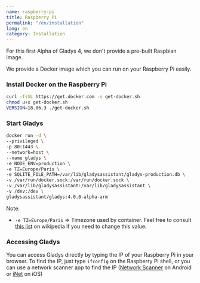 ```yaml
---
name: raspberry-pi
title: Raspberry Pi
permalink: "/en/installation"
lang: en
category: Installation
---
```


For this first Alpha of Gladys 4, we don't provide a pre-built Raspbian image.

We provide a Docker image which you can run on your Raspberry Pi easily.

### Install Docker on the Raspberry Pi

```bash
curl -fsSL https://get.docker.com -o get-docker.sh
chmod u+x get-docker.sh
VERSION=18.06.3 ./get-docker.sh
```

### Start Gladys

```bash
docker run -d \
--privileged \
-p 80:1443 \
--network=host \
--name gladys \
-e NODE_ENV=production \
-e TZ=Europe/Paris \
-e SQLITE_FILE_PATH=/var/lib/gladysassistant/gladys-production.db \
-v /var/run/docker.sock:/var/run/docker.sock \
-v /var/lib/gladysassistant:/var/lib/gladysassistant \
-v /dev:/dev \
gladysassistant/gladys:4.0.0-alpha-arm
```

Note:

- `-e TZ=Europe/Paris` => Timezone used by container. Feel free to consult [this list](https://fr.wikipedia.org/wiki/List_of_tz_database_time_zones) on wikipedia if you need to change this value.

### Accessing Gladys

You can access Gladys directly by typing the IP of your Raspberry Pi in your browser. To find the IP, just type `ifconfig` on the Raspberry Pi shell, or you can use a network scanner app to find the IP ([Network Scanner](https://play.google.com/store/apps/details?id=com.easymobile.lan.scanner&hl=fr) on Android or [iNet](https://itunes.apple.com/fr/app/inet-network-scanner/id340793353?mt=8) on iOS)
